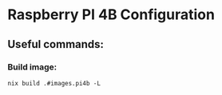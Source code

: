 # Raspberry PI 4B Configuration



## Useful commands:

### Build image:

```shell
nix build .#images.pi4b -L
```
